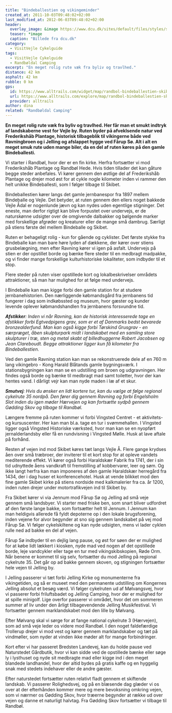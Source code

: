 ```yaml
---
title: "Bindeballestien og vikingeminder"
created_at: 2011-10-03T09:48:02+02:00
last_modified_at: 2012-06-03T09:48:02+02:00
header:
  overlay_image: &image https://www.dcu.dk/sites/default/files/styles/slide/public/randboeldal.jpg?itok=HOYn2OGg
  teaser: *image
  caption: "Billede fra dcu.dk"
category:
  - VisitVejle Cykelguide
tags:
  - VisitVejle Cykelguide
  - Randbøldal Camping
excerpt: "En meget rolig rute væk fra byliv og travlhed."
distance: 42 km
asphalt: 42 km
rubble: 0 km
gps:
  id: https://www.alltrails.com/widget/map/randbol-bindeballestien-skibet-farup-so-jelling-haervejen-7576182
  url: https://www.alltrails.com/explore/map/randbol-bindeballestien-skibet-farup-so-jelling-haervejen-7576182
  provider: alltrails
author: dina
related: "Randbøldal Camping"
---
```


**En meget rolig rute væk fra byliv og travlhed. Her får man et smukt indtryk af landskaberne vest for Vejle by. Ruten byder på afveklsende natur ved Frederikshåb Plantage, historisk tilbageblik til vikingerne både ved Ravningbroen og i Jelling og afslappet hygge ved Fårup Sø. Alt i alt en meget smuk rute uden mange biler, da en del af ruten køres på den gamle Bindeballesti.**

Vi starter i Randbøl, hvor der er en fin kirke. Herfra fortsætter vi mod Frederikshåb Plantage og Randbøl Hede. Hvis tiden tillader det kan gåture begge steder anbefales. Vi kører gennem den østlige del af Frederikshåb Plantage og drejer mod øst for at cykle nogle kilometer inden vi rammer den helt unikke Bindeballesti, som I følger tilbage til Skibet.

Bindeballestien kører langs det gamle jernbanespor fra 1897 mellem Bindeballe og Vejle. Det betyder, at ruten gennem den ellers noget bakkede Vejle Ådal er nogenlunde jævn og kan nydes uden egentlige stigninger. Det eneste, man derfor rigtigt kan blive forpustet over undervejs, er de naturskønne udsigter over de omgivende dalbakker og bølgende marker med forskellige afgrøder og kreaturer eller de mange små dambrug. Særligt på stiens første del mellem Bindeballe og Skibet.

Ruten er behageligt rolig - kun for gående og cyklister. Det første stykke fra Bindeballe kan man bare høre lyden af dækkene, der kører over stiens grusbelægning, men efter Ravning kører vi igen på asfalt. Undervejs på stien er der opstillet borde og bænke flere steder til en medbragt madpakke, og vi finder mange forskellige kulturhistoriske lokaliteter, som indbyder til et stop.

Flere steder på ruten viser opstillede kort og lokalbeskrivelser områdets attraktioner, så man har mulighed for at følge med undervejs.

I Bindeballe kan man kigge forbi den gamle station for at studere jernbanehistorien. Den nærliggende købmandsgård fra jernbanens tid fungerer i dag som indkøbssted og museum, hvor gæster og kunder levende oplever købmandshandlen fra jernbanens forsvundne tid.

_**Afstikker**: Inden vi når Ravning, kan de historisk interesserede tage en afstikker forbi Egtvedpigens grav, som er et af Danmarks bedst bevarede bronzealderfund. Man kan også kigge forbi Tørskind Grusgrav - en særpræget, åben skulpturpark midt i landskabet med en samling store skulpturer i træ, sten og metal skabt af billedhuggerne Robert Jacobsen og Jean Clareboudt. Begge attraktioner ligger kun få kilometer fra Bindeballestien._

Ved den gamle Ravning station kan man se rekonstruerede dele af en 760 m lang vikingebro - Kong Harald Blåtands gamle bygningsværk. I stationsbygningen kan man se en udstilling om broen og udgravningen. Her findes også borde og bænke til medbragt mad samt toiletter, hvor der kan hentes vand. I dårligt vejr kan man nyde maden i læ af et skur.

_**Smutvej**: Hvis du ønsker en lidt kortere tur, kan du vælge at følge regional cykelrute 35 nordpå. Den fører dig gennem Ravning og forbi Engelsholm Slot inden du igen møder Hærvejen og kan fortsætte sydpå gennem Gødding Skov og tilbage til Randbøl._

Længere fremme på ruten kommer vi forbi Vingsted Centret - et aktivitets- og kursuscenter. Her kan man bl.a. tage en tur i svømmehallen. I Vingsted ligger også Vingsted Historiske værksted, hvor man kan se en nyopført jernalderlandsby eller få en rundvisning i Vingsted Mølle. Husk at lave aftale på forhånd.

Resten af vejen ind mod Skibet køres tæt langs Vejle Å. Flere gange krydses åen over små træbroer, der inviterer til et kort stop for at opleve vandets mediterende effekt. Vi kører også forbi Haraldskær Fabrik fra 1741, der i sin tid udnyttede åens vandkraft til fremstilling af kobbervarer, leer og søm. Og ikke langt herfra kan man imponeres af den gamle Haraldskær herregård fra 1434, der i dag huser et konferencehotel. Husk at vende blikket mod den fine gamle Skibet kirke på stiens nordside med kalkmalerier fra ca. år 1200, inden ruten drejer under motortrafikvejen ind til Skibet by.

Fra Skibet kører vi via Jennum mod Fårup Sø og Jelling ad små veje gennem små landsbyer. Vi starter med friske ben, som snart bliver udfordret af den første lange bakke, som fortsætter helt til Jennum. I Jennum kan man heldigvis allerede få fyldt depoterne op i den lokale brugsforening, inden vejene for alvor begynder at sno sig gennem landskabet på vej mod Fårup Sø. Vi følger cykelskiltene og kan nyde udsigten, mens vi lader cyklen rulle ned ad bakke en del af vejen.

Fårup Sø indbyder til en dejlig lang pause, og øst for søen der er mulighed for at købe lidt lækkert i kiosken, nyde mad ved nogen af det opstillede borde, leje vandcykler eller tage en tur med vikingskibskopien, Røde Orm. Når benene er kommet til sig selv, fortsætter du mod Jelling på regional cykelrute 35. Det går op ad bakke gennem skoven, og stigningen fortsætter hele vejen til Jelling by.

I Jelling passerer vi tæt forbi Jelling Kirke og monumenterne fra vikingetiden, og så er museet med den permanente udstilling om Kongernes Jelling absolut et besøg værd. Vi følger cykelruten ud af Mølvangsvej, hvor vi passerer forbi friluftsbadet og Jelling Camping, hvor der er mulighed for at spille minigolf. Lige overfor passerer vi området, hvor det om sommeren summer af liv under den årligt tilbagevendende Jelling Musikfestival. Vi fortsætter gennem marklandskabet mod den lille by Mølvang.

Efter Mølvang skal vi sørge for at fange national cykelrute 3 (Hærvejen), som ad små veje leder os videre mod Randbøl. I den noget faldefærdige Trollerup drejer vi mod vest og kører gennem marklandskaber og tæt på vindmøller, som nyder at vinden ikke møder alt for mange forbindringer.

Kort efter vi har passeret Bredsten Landevej, kan du holde pause ved Naturstedet Gårdbutik, hvor vi kan sidde ved de opstillede bænke eller søge ly i lysthuset og nyde sit medbragte mad eller kigge ind i den meget blandede landhandel, hvor der altid bydes på gratis kaffe og en hyggelig snak med stedets indehaver eller de andre gæster.

Efter naturstedet fortsætter ruten relativt fladt gennem et skiftende landskab. Vi passerer Rolighedsvej, og på en blæsende dag glæder vi os over at der efterhånden kommer mere og mere bevoksning omkring vejen, som vi nærmer os Gødding Skov, hvor træerne begynder at række ud over vejen og danne et naturligt halvtag. Fra Gødding Skov fortsætter vi tilbage til Randbøl.
